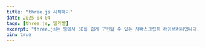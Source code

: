 ```yaml
---
title: "three.js 시작하기"
date: 2025-04-04
tags: [three.js, 웹개발]
excerpt: "three.js는 웹에서 3D를 쉽게 구현할 수 있는 자바스크립트 라이브러리입니다."
pin: true
---
```

